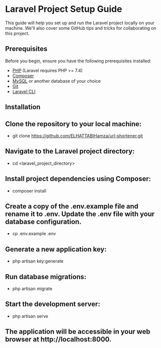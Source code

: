 # Laravel Project Setup Guide

This guide will help you set up and run the Laravel project locally on your machine. We'll also cover some GitHub tips and tricks for collaborating on this project.

## Prerequisites

Before you begin, ensure you have the following prerequisites installed:

- [PHP](https://www.php.net/downloads.php) (Laravel requires PHP >= 7.4)
- [Composer](https://getcomposer.org/download/)
- [MySQL](https://dev.mysql.com/downloads/) or another database of your choice
- [Git](https://git-scm.com/downloads)
- [Laravel CLI](https://laravel.com/docs/8.x#installation)

## Installation

## Clone the repository to your local machine:
   - git clone https://github.com/ELHATTABIHamza/url-shortener.git

## Navigate to the Laravel project directory:
- cd <laravel_project_directory>

## Install project dependencies using Composer:
- composer install

## Create a copy of the .env.example file and rename it to .env. Update the .env file with your database configuration.
- cp .env.example .env

## Generate a new application key:
- php artisan key:generate

## Run database migrations:
- php artisan migrate

## Start the development server:
- php artisan serve

## The application will be accessible in your web browser at http://localhost:8000.
